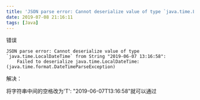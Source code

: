 ```yaml
---
title: 'JSON parse error: Cannot deserialize value of type `java.time.LocalDateTime` from String'
date: 2019-07-08 21:16:11
tags: [Java]
---
```


错误
```
JSON parse error: Cannot deserialize value of type `java.time.LocalDateTime` from String "2019-06-07 13:16:58": 
    Failed to deserialize java.time.LocalDateTime: (java.time.format.DateTimeParseException)
```

解决：

将字符串中间的空格改为'T': "2019-06-07T13:16:58"就可以通过

